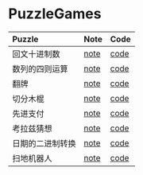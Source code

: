 # PuzzleGames


|Puzzle|Note|Code|
|:--|:--|:--|
|回文十进制数|[note](InterestingAlgorithmPuzzlesForProgrammer/01/note.md)|[code](InterestingAlgorithmPuzzlesForProgrammer/01/code.rb)|
|数列的四则运算|[note](InterestingAlgorithmPuzzlesForProgrammer/02/note.md)|[code](InterestingAlgorithmPuzzlesForProgrammer/02/code.rb)|
|翻牌|[note](InterestingAlgorithmPuzzlesForProgrammer/03/note.md)|[code](InterestingAlgorithmPuzzlesForProgrammer/03/code.rb)|
|切分木棍|[note](InterestingAlgorithmPuzzlesForProgrammer/04/note.md)|[code](InterestingAlgorithmPuzzlesForProgrammer/04/code.rb)|
|先进支付|[note](InterestingAlgorithmPuzzlesForProgrammer/05/note.md)|[code](InterestingAlgorithmPuzzlesForProgrammer/05/code.rb)|
|考拉兹猜想|[note](InterestingAlgorithmPuzzlesForProgrammer/06/note.md)|[code](InterestingAlgorithmPuzzlesForProgrammer/06/code.rb)|
|日期的二进制转换|[note](InterestingAlgorithmPuzzlesForProgrammer/07/note.md)|[code](InterestingAlgorithmPuzzlesForProgrammer/07/code.rb)|
|扫地机器人|[note](InterestingAlgorithmPuzzlesForProgrammer/08/note.md)|[code](InterestingAlgorithmPuzzlesForProgrammer/08/code.rb)|